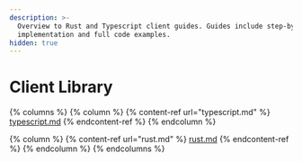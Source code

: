 ```yaml
---
description: >-
  Overview to Rust and Typescript client guides. Guides include step-by-step
  implementation and full code examples.
hidden: true
---
```


# Client Library

{% columns %}
{% column %}
{% content-ref url="typescript.md" %}
[typescript.md](typescript.md)
{% endcontent-ref %}
{% endcolumn %}

{% column %}
{% content-ref url="rust.md" %}
[rust.md](rust.md)
{% endcontent-ref %}
{% endcolumn %}
{% endcolumns %}
